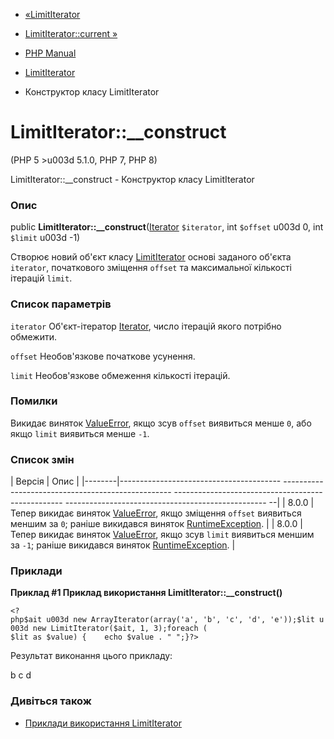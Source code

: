 - [«LimitIterator](class.limititerator.md)
- [LimitIterator::current »](limititerator.current.md)

- [PHP Manual](index.md)
- [LimitIterator](class.limititerator.md)
- Конструктор класу LimitIterator

# LimitIterator::\_\_construct

(PHP 5 \>u003d 5.1.0, PHP 7, PHP 8)

LimitIterator::\_\_construct - Конструктор класу LimitIterator

### Опис

public **LimitIterator::\_\_construct**([Iterator](class.iterator.md)
`$iterator`, int `$offset` u003d 0, int `$limit` u003d -1)

Створює новий об'єкт класу [LimitIterator](class.limititerator.md)
основі заданого об'єкта `iterator`, початкового зміщення `offset` та
максимальної кількості ітерацій `limit`.

### Список параметрів

`iterator`
Об'єкт-ітератор [Iterator](class.iterator.md), число ітерацій якого
потрібно обмежити.

`offset`
Необов'язкове початкове усунення.

`limit`
Необов'язкове обмеження кількості ітерацій.

### Помилки

Викидає виняток [ValueError](class.valueerror.md), якщо
зсув `offset` виявиться менше `0`, або якщо `limit` виявиться менше
`-1`.

### Список змін

| Версія | Опис |
|--------|---------------------------------------- -------------------------------------------------- -------------------------------------------------- -------------------------------------------------- --|
| 8.0.0 | Тепер викидає виняток [ValueError](class.valueerror.md), якщо зміщення `offset` виявиться меншим за `0`; раніше викидався виняток [RuntimeException](class.runtimeexception.md). |
| 8.0.0 | Тепер викидає виняток [ValueError](class.valueerror.md), якщо зсув `limit` виявиться меншим за `-1`; раніше викидався виняток [RuntimeException](class.runtimeexception.md). |

### Приклади

**Приклад #1 Приклад використання **LimitIterator::\_\_construct()****

` <?php$ait u003d new ArrayIterator(array('a', 'b', 'c', 'd', 'e'));$lit u003d new LimitIterator($ait, 1, 3);foreach ( $lit as $value) {    echo $value . "
";}?> `

Результат виконання цього прикладу:

b
c
d

### Дивіться також

- [Приклади використання
LimitIterator](class.limititerator.md#limititerator.examples)
